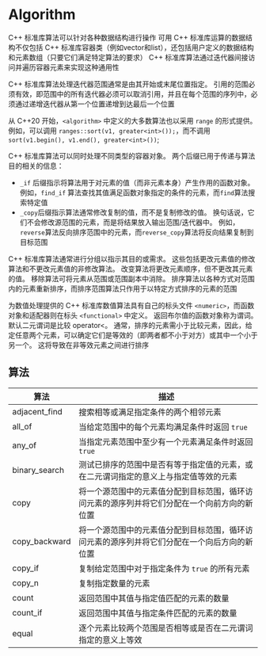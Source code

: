 # Algorithm

C++ 标准库算法可以针对各种数据结构进行操作
可用 C++ 标准库运算的数据结构不仅包括 C++ 标准库容器类（例如vector和list），还包括用户定义的数据结构和元素数组（只要它们满足特定算法的要求）
C++ 标准库算法通过迭代器间接访问并遍历容器元素来实现这种通用性

C++ 标准库算法处理迭代器范围通常是由其开始或末尾位置指定。 引用的范围必须有效，即范围中的所有迭代器必须可以取消引用，并且在每个范围的序列中，必须通过递增迭代器从第一个位置递增到达最后一个位置

从 C++20 开始，`<algorithm>` 中定义的大多数算法也以采用 `range` 的形式提供。 例如，可以调用 `ranges::sort(v1, greater<int>());`，而不调用`sort(v1.begin(), v1.end(), greater<int>())`;

C++ 标准库算法可以同时处理不同类型的容器对象。 两个后缀已用于传递与算法目的相关的信息：

- `_if` 后缀指示将算法用于对元素的值（而非元素本身）产生作用的函数对象。 例如，`find_if` 算法查找其值满足函数对象指定的条件的元素，而`find`算法搜索特定值
- `_copy`后缀指示算法通常修改复制的值，而不是复制修改的值。 换句话说，它们不会修改源范围的元素，而是将结果放入输出范围/迭代器中。 例如，`reverse`算法反向排序范围中的元素，而`reverse_copy`算法将反向结果复制到目标范围

C++ 标准库算法通常进行分组以指示其目的或需求。 这些包括更改元素值的修改算法和不更改元素值的非修改算法。 改变算法将更改元素顺序，但不更改其元素的值。 移除算法可将元素从范围或范围副本中消除。 排序算法以各种方式对范围内的元素重新排序，而排序范围算法只作用于以特定方式排序的元素的范围

为数值处理提供的 C++ 标准库数值算法具有自己的标头文件 `<numeric>`，而函数对象和适配器则在标头 `<functional>` 中定义。 返回布尔值的函数对象称为谓词。 默认二元谓词是比较 operator<。 通常，排序的元素需小于比较元素，因此，给定任意两个元素，可以确定它们是等效的（即两者都不小于对方）或其中一个小于另一个。 这将导致在非等效元素之间进行排序

## 算法

| 算法 | 描述 |
| --- | --- |
| adjacent_find | 搜索相等或满足指定条件的两个相邻元素 |
| all_of | 当给定范围中的每个元素均满足条件时返回 `true` |
| any_of | 当指定元素范围中至少有一个元素满足条件时返回 `true` |
| binary_search | 测试已排序的范围中是否有等于指定值的元素，或在二元谓词指定的意义上与指定值等效的元素 |
| copy | 将一个源范围中的元素值分配到目标范围，循环访问元素的源序列并将它们分配在一个向前方向的新位置 |
| copy_backward | 将一个源范围中的元素值分配到目标范围，循环访问元素的源序列并将它们分配在一个向后方向的新位置 |
| copy_if | 复制给定范围中对于指定条件为 `true` 的所有元素 |
| copy_n | 复制指定数量的元素 |
| count | 返回范围中其值与指定值匹配的元素的数量 |
| count_if | 返回范围中其值与指定条件匹配的元素的数量 |
| equal | 逐个元素比较两个范围是否相等或是否在二元谓词指定的意义上等效 |

